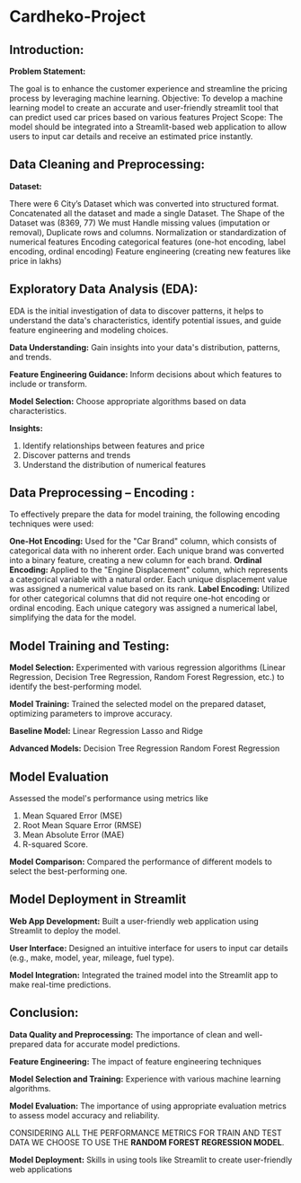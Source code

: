# Cardheko-Project

## Introduction:

**Problem Statement:**

The goal is to enhance the customer experience and streamline the pricing process by leveraging machine learning.
Objective:
To develop a machine learning model to create an accurate and user-friendly streamlit tool that can predict used car prices based on various features
Project Scope:
The model should be integrated into a Streamlit-based web application to allow users to input car details and receive an estimated price instantly.

## Data Cleaning and Preprocessing:

**Dataset:**

There were 6 City’s Dataset which was converted into structured format.
Concatenated all the dataset and made a single Dataset.
The Shape of the Dataset was (8369, 77)
We must Handle missing values (imputation or removal), Duplicate rows and columns.
Normalization or standardization of numerical features
Encoding categorical features (one-hot encoding, label encoding, ordinal encoding) 
Feature engineering (creating new features like price in lakhs)

## Exploratory Data Analysis (EDA):

EDA is the initial investigation of data to discover patterns, it helps to understand the data's characteristics, identify potential issues, and guide feature engineering and modeling choices.

**Data Understanding:** Gain insights into your data's distribution, patterns, and trends.

**Feature Engineering Guidance:** Inform decisions about which features to include or transform.

**Model Selection:** Choose appropriate algorithms based on data characteristics.

**Insights:**

1. Identify relationships between features and price
2. Discover patterns and trends
3. Understand the distribution of numerical features

## Data Preprocessing – Encoding :

To effectively prepare the data for model training, the following encoding techniques were used:

**One-Hot Encoding:**
Used for the "Car Brand" column, which consists of categorical data with no inherent order. Each unique brand was converted into a binary feature, creating a new column for each brand.
**Ordinal Encoding:**
Applied to the "Engine Displacement" column, which represents a categorical variable with a natural order. Each unique displacement value was assigned a numerical value based on its rank. 
**Label Encoding:**
Utilized for other categorical columns that did not require one-hot encoding or ordinal encoding. Each unique category was assigned a numerical label, simplifying the data for the model.

## Model Training and Testing:

**Model Selection:** 
Experimented with various regression algorithms (Linear Regression, Decision Tree Regression, Random Forest Regression, etc.) to identify the best-performing model.

**Model Training:** 
Trained the selected model on the prepared dataset, optimizing parameters to improve accuracy.

**Baseline Model:**
Linear Regression
Lasso and Ridge

**Advanced Models:**
Decision Tree Regression
Random Forest Regression


## Model Evaluation

Assessed the model's performance using metrics like 

1. Mean Squared Error (MSE)
2. Root Mean Square Error (RMSE)
3. Mean Absolute Error (MAE)
4. R-squared Score.

**Model Comparison:**
Compared the performance of different models to select the best-performing one.

## Model Deployment in Streamlit

**Web App Development:** 
Built a user-friendly web application using Streamlit to deploy the model.

**User Interface:** 
Designed an intuitive interface for users to input car details (e.g., make, model, year, mileage, fuel type).

**Model Integration:** 
Integrated the trained model into the Streamlit app to make real-time predictions.

## Conclusion:

**Data Quality and Preprocessing:** The importance of clean and well-prepared data for accurate model predictions.

**Feature Engineering:** The impact of feature engineering techniques

**Model Selection and Training:** Experience with various machine learning algorithms.

**Model Evaluation:** The importance of using appropriate evaluation metrics to assess model accuracy and reliability.

CONSIDERING ALL THE PERFORMANCE METRICS FOR TRAIN AND TEST DATA WE CHOOSE TO USE THE **RANDOM FOREST REGRESSION MODEL**. 

**Model Deployment:** Skills in using tools like Streamlit to create user-friendly web applications

